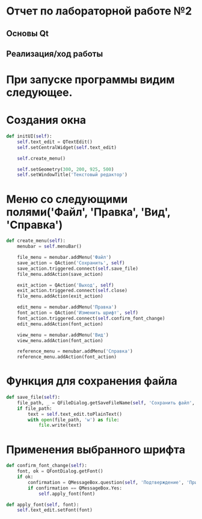 # Отчет по лабораторной работе №2

## Основы Qt

## Реализация/ход работы

# При запуске программы видим следующее.

# Создания окна

```Python
def initUI(self):
    self.text_edit = QTextEdit()
    self.setCentralWidget(self.text_edit)

    self.create_menu()

    self.setGeometry(300, 200, 925, 500)
    self.setWindowTitle('Текстовый редактор')
```

# Меню со следующими полями('Файл', 'Правка', 'Вид', 'Справка')

```Python
def create_menu(self):
    menubar = self.menuBar()

    file_menu = menubar.addMenu('Файл')
    save_action = QAction('Сохранить', self)
    save_action.triggered.connect(self.save_file)
    file_menu.addAction(save_action)

    exit_action = QAction('Выход', self)
    exit_action.triggered.connect(self.close)
    file_menu.addAction(exit_action)

    edit_menu = menubar.addMenu('Правка')
    font_action = QAction('Изменить шрифт', self)
    font_action.triggered.connect(self.confirm_font_change)
    edit_menu.addAction(font_action)

    view_menu = menubar.addMenu('Вид')
    view_menu.addAction(font_action)

    reference_menu = menubar.addMenu('Справка')
    reference_menu.addAction(font_action)
```

# Функция для сохранения файла

```Python
def save_file(self):
    file_path, _ = QFileDialog.getSaveFileName(self, 'Сохранить файл', '', 'Text files (*.txt)')
    if file_path:
        text = self.text_edit.toPlainText()
        with open(file_path, 'w') as file:
            file.write(text)
```

# Применения выбранного шрифта

```Python
def confirm_font_change(self):
    font, ok = QFontDialog.getFont()
    if ok:
        confirmation = QMessageBox.question(self, 'Подтверждение', 'Применить выбранный шрифт?', QMessageBox.Yes | QMessageBox.No)
        if confirmation == QMessageBox.Yes:
            self.apply_font(font)

def apply_font(self, font):
    self.text_edit.setFont(font)
```
